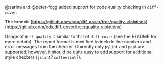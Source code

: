 @sarina and @peter-fogg added support for code quality checking in `diff-cover`.

The branch: [https://github.com/edx/diff-cover/tree/quality-violations](https://github.com/edx/diff-cover/tree/quality-violations)

Usage of `diff-quality` is similar to that of `diff-cover` (see the README for more details). The report format is modified to include line numbers and error messages from the checker. Currently only `pylint` and `pep8` are supported; however, it should be quite easy to add support for additional style checkers (`jslint`? `coffeelint`?).